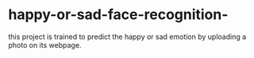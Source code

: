 # happy-or-sad-face-recognition-
this project is trained to predict the happy or sad emotion by uploading a photo on its webpage.
